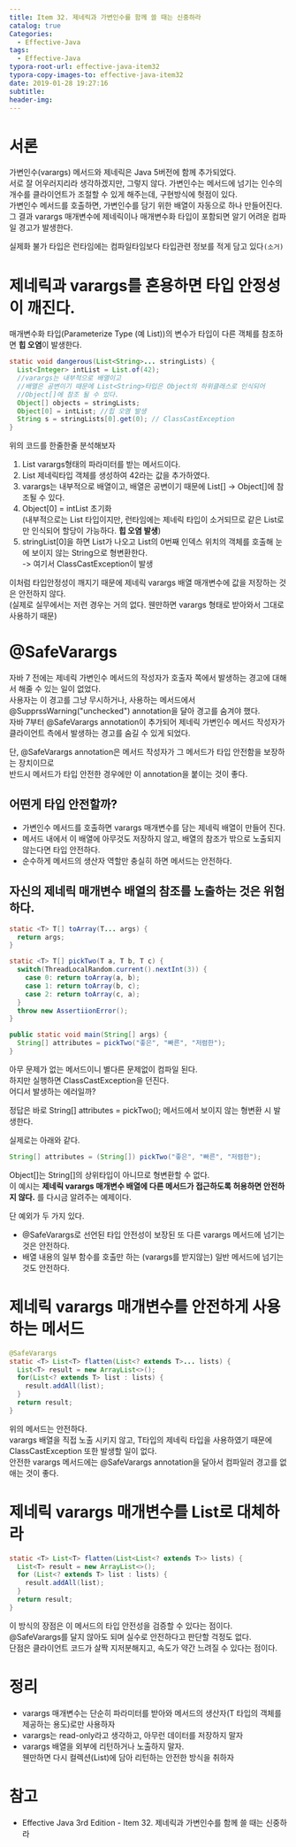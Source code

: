 ```yaml
---
title: Item 32. 제네릭과 가변인수를 함께 쓸 때는 신중하라
catalog: true
Categories:
  - Effective-Java
tags:
  - Effective-Java
typora-root-url: effective-java-item32
typora-copy-images-to: effective-java-item32
date: 2019-01-28 19:27:16
subtitle:
header-img:
---
```


# 서론
가변인수(varargs) 메서드와 제네릭은 Java 5버전에 함께 추가되었다.  
서로 잘 어우러지리라 생각하겠지만, 그렇지 않다. 가변인수는 메서드에 넘기는 인수의 개수를 클라이언트가 조절할 수 있게 해주는데, 구현방식에 헛점이 있다.  
가변인수 메서드를 호출하면, 가변인수를 담기 위한 배열이 자동으로 하나 만들어진다.  
그 결과 varargs 매개변수에 제네릭이나 매개변수화 타입이 포함되면 알기 어려운 컴파일 경고가 발생한다.

실제화 불가 타입은 런타임에는 컴파일타임보다 타입관련 정보를 적게 담고 있다`(소거)`

# 제네릭과 varargs를 혼용하면 타입 안정성이 깨진다.
매개변수화 타입(Parameterize Type (예 List<String>))의 변수가 타입이 다른 객체를 참조하면 **힙 오염**이 발생한다.

```java
static void dangerous(List<String>... stringLists) {
  List<Integer> intList = List.of(42);
  //varargs는 내부적으로 배열이고
  //배열은 공변이기 때문에 List<String>타입은 Object의 하위클래스로 인식되어
  //Object[]에 참조 될 수 있다.
  Object[] objects = stringLists;
  Object[0] = intList; //힙 오염 발생
  String s = stringLists[0].get(0); // ClassCastException
}
```
위의 코드를 한줄한줄 분석해보자
1. List<String> varargs형태의 파라미터를 받는 메서드이다.
2. List<Integer> 제네릭타입 객체를 생성하여 42라는 값을 추가하였다.
3. varargs는 내부적으로 배열이고, 배열은 공변이기 때문에 List<String>[] -> Object[]에 참조될 수 있다.
4. Object[0] = intList 초기화  
(내부적으로는 List<String> 타입이지만, 런타임에는 제네릭 타입이 소거되므로 같은 List로만 인식되어 할당이 가능하다. **힙 오염 발생**)
5. stringList[0]을 하면 List가 나오고 List의 0번째 인덱스 위치의 객체를 호출해 눈에 보이지 않는 String으로 형변환한다.  
-> 여기서 ClassCastException이 발생 

이처럼 타입안정성이 깨지기 때문에 제네릭 varargs 배열 매개변수에 값을 저장하는 것은 안전하지 않다.  
(실제로 실무에서는 저런 경우는 거의 없다. 웬만하면 varargs 형태로 받아와서 그대로 사용하기 때문)

# @SafeVarargs
자바 7 전에는 제네릭 가변인수 메서드의 작성자가 호출자 쪽에서 발생하는 경고에 대해서 해줄 수 있는 일이 없었다.  
사용자는 이 경고를 그냥 무시하거나, 사용하는 메서드에서 @SupprssWarning("unchecked") annotation을 달아 경고를 숨겨야 했다.  
자바 7부터 @SafeVarargs annotation이 추가되어 제네릭 가변인수 메서드 작성자가 클라이언트 측에서 발생하는 경고를 숨길 수 있게 되었다.

단, @SafeVarargs annotation은 메서드 작성자가 그 메서드가 타입 안전함을 보장하는 장치이므로  
반드시 메서드가 타입 안전한 경우에만 이 annotation을 붙이는 것이 좋다.

## 어떤게 타입 안전할까?
* 가변인수 메서드를 호출하면 varargs 매개변수를 담는 제네릭 배열이 만들어 진다.  
* 메서드 내에서 이 배열에 아무것도 저장하지 않고, 배열의 참조가 밖으로 노출되지 않는다면 타입 안전하다.
* 순수하게 메서드의 생산자 역할만 충실히 하면 메서드는 안전하다.

## 자신의 제네릭 매개변수 배열의 참조를 노출하는 것은 위험하다.
```java
static <T> T[] toArray(T... args) {
  return args;
}
```
```java
static <T> T[] pickTwo(T a, T b, T c) {
  switch(ThreadLocalRandom.current().nextInt(3)) {
    case 0: return toArray(a, b);
    case 1: return toArray(b, c);
    case 2: return toArray(c, a);
  }
  throw new AssertiionError();
}
```
```java
public static void main(String[] args) {
  String[] attributes = pickTwo("좋은", "빠른", "저렴한");
}
```
아무 문제가 없는 메서드이니 별다른 문제없이 컴파일 된다.  
하지만 실행하면 ClassCastException을 던진다.  
어디서 발생하는 에러일까?

정답은 바로 String[] attributes = pickTwo(); 메서드에서 보이지 않는 형변환 시 발생한다.

실제로는 아래와 같다.
```java
String[] attributes = (String[]) pickTwo("좋은", "빠른", "저렴한");
```
Object[]는 String[]의 상위타입이 아니므로 형변환할 수 없다.  
이 예시는 **제네릭 varargs 매개변수 배열에 다른 메서드가 접근하도록 허용하면 안전하지 않다.** 를 다시금 알려주는 예제이다.

단 예외가 두 가지 있다.
* @SafeVarargs로 선언된 타입 안전성이 보장된 또 다른 varargs 메서드에 넘기는 것은 안전하다.
* 배열 내용의 일부 함수를 호출만 하는 (varargs를 받지않는) 일반 메서드에 넘기는 것도 안전하다.

# 제네릭 varargs 매개변수를 안전하게 사용하는 메서드
```java
@SafeVarargs
static <T> List<T> flatten(List<? extends T>... lists) {
  List<T> result = new ArrayList<>();
  for(List<? extends T> list : lists) {
    result.addAll(list);
  }
  return result;
}
```

위의 메서드는 안전하다.  
varargs 배열을 직접 노출 시키지 않고, T타입의 제네릭 타입을 사용하였기 때문에 ClassCastException 또한 발생할 일이 없다.  
안전한 varargs 메서드에는 @SafeVarargs annotation을 달아서 컴파일러 경고를 없애는 것이 좋다.

# 제네릭 varargs 매개변수를 List로 대체하라
```java
static <T> List<T> flatten(List<List<? extends T>> lists) {
  List<T> result = new ArrayList<>();
  for (List<? extends T> list : lists) {
    result.addAll(list);
  }
  return result;
}
```
이 방식의 장점은 이 메서드의 타입 안전성을 검증할 수 있다는 점이다.  
@SafeVarargs를 달지 않아도 되며 실수로 안전하다고 판단할 걱정도 없다.  
단점은 클라이언트 코드가 살짝 지저분해지고, 속도가 약간 느려질 수 있다는 점이다.


# 정리
* varargs 매개변수는 단순히 파라미터를 받아와 메서드의 생산자(T 타입의 객체를 제공하는 용도)로만 사용하자
* varargs는 read-only라고 생각하고, 아무런 데이터를 저장하지 말자
* varargs 배열을 외부에 리턴하거나 노출하지 말자.  
웬만하면 다시 컬렉션(List)에 담아 리턴하는 안전한 방식을 취하자


# 참고
* Effective Java 3rd Edition - Item 32. 제네릭과 가변인수를 함께 쓸 때는 신중하라